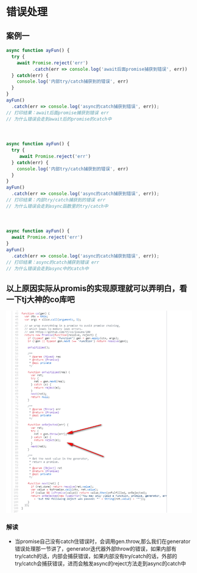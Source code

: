 # 错误处理

## 案例一

```js
async function ayFun() {
  try {
    await Promise.reject('err')
          .catch(err => console.log('await后面promise捕获到错误', err))
  } catch(err) {
    console.log('内部try/catch捕获到的错误', err)
  }
}
ayFun()
  .catch(err => console.log('async的catch捕获到错误', err));
// 打印结果：await后面promise捕获到错误 err
// 为什么错误会走到await后的promise的catch中



async function ayFun() {
  try {
     await Promise.reject('err')
  } catch(err) {
    console.log('内部try/catch捕获到的错误', err)
  }
}
ayFun()
  .catch(err => console.log('async的catch捕获到错误', err));
// 打印结果：内部try/catch捕获到的错误 err
// 为什么错误会走到async函数里的try/catch中



async function ayFun() {
  await Promise.reject('err')
}
ayFun()
  .catch(err => console.log('async的catch捕获到错误', err));
// 打印结果：async的catch捕获到错误 err
// 为什么错误会走到async中的catch中
```

## 以上原因实际从promis的实现原理就可以弄明白，看一下tj大神的co库吧

![xxxxxxx](./tj_co.png)

### 解读

* 当promise自己没有catch住错误时，会调用gen.throw,那么我们在generator错误处理那一节讲了，generator迭代器外部throw的错误，如果内部有try/catch的话，内部会捕获错误，如果内部没有try/catch的话，外部的try/catch会捕获错误，进而会触发async的reject方法走到async的catch中
